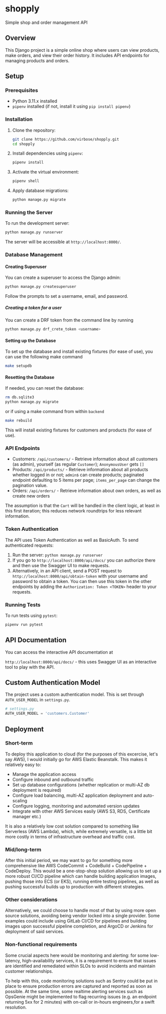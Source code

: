 # shopply
Simple shop and order management API

## Overview

This Django project is a simple online shop where users can view products, make orders, and view their order history. It includes API endpoints for managing products and orders.

## Setup

### Prerequisites

- Python 3.11.x installed
- `pipenv` installed (if not, install it using `pip install pipenv`)

### Installation

1. Clone the repository:

   ```bash
   git clone https://github.com/virbose/shopply.git
   cd shopply
   ```

2. Install dependencies using `pipenv`:

   ```bash
   pipenv install
   ```

3. Activate the virtual environment:

   ```bash
   pipenv shell
   ```

4. Apply database migrations:

   ```bash
   python manage.py migrate
   ```

### Running the Server

To run the development server:

```bash
python manage.py runserver
```

The server will be accessible at `http://localhost:8000/`.

### Database Management

#### Creating Superuser

You can create a superuser to access the Django admin:

```bash
python manage.py createsuperuser
```

Follow the prompts to set a username, email, and password.

##### Creating a token for a user

You can create a DRF token from the command line by running

```bash
python manage.py drf_crete_token <username>
```

#### Setting up the Database

To set up the database and install existing fixtures (for ease of use), you can use the following make command

```bash
make setupdb
```

#### Resetting the Database

If needed, you can reset the database:

```bash
rm db.sqlite3
python manage.py migrate
```
or if using a make command from within `backend`

```bash
make rebuild
```

This will install existing fixtures for customers and products (for ease of use).

### API Endpoints

- Customers: `/api/customers/` - Retrieve information about all customers (as admin), yourself (as regular `Customer`); `AnonymousUser` gets `[]` 
- Products: `/api/products/` - Retrieve information about all products whether logged in or not; `admin`s can create products; paginated endpoint defaulting to 5 items per page; `items_per_page` can change the pagination value.
- Orders: `/api/orders/` - Retrieve information about own orders, as well as create new orders

The assumption is that the `Cart` will be handled in the client logic, at least in this first iteration; this reduces network roundtrips for less relevant information.

### Token Authentication

The API uses Token Authentication as well as BasicAuth. To send authenticated requests:

1. Run the server: `python manage.py runserver`
2. If you go to `http://localhost:8000/api/docs/` you can authorize there and then use the Swagger UI to make requests.
3. Alternatively, in an API client, send a POST request to `http://localhost:8000/api/obtain-token` with your username and password to obtain a token. You can then use this token in the other endpoints by adding the `Authorization: Token <TOKEN>` header to your requests.

### Running Tests

To run tests using `pytest`:

```bash
pipenv run pytest
```

## API Documentation

You can access the interactive  API documentation at 

`http://localhost:8000/api/docs/` - this uses Swagger UI as an interactive tool to play with the API.


## Custom Authentication Model

The project uses a custom authentication model. This is set through `AUTH_USER_MODEL` in `settings.py`.

```python
# settings.py
AUTH_USER_MODEL = 'customers.Customer'
```

## Deployment

### Short-term

To deploy this application to cloud (for the purposes of this excercise, let's say AWS), I would initially go for AWS Elastic Beanstalk. This makes it relatively easy to: 
- Manage the application access
- Configure inbound and outbound traffic
- Set up database configurations (whether replication or multi-AZ db deployment is required)
- Configure load balancing, multi-AZ application deployment and auto-scaling
- Configure logging, monitoring and automated version updates
- Integrate with other AWS Services easily (AWS S3, RDS, Certificate manager etc.)

It is also a relatively low cost solution compared to something like Serverless (AWS Lambda), which, while extremely versatile, is a little bit more costly in terms of infrastructure overhead and traffic cost.

### Mid/long-term

After this initial period, we may want to go for something more comprehensive like AWS CodeCommit + CodeBuild + CodePipeline + CodeDeploy. 
This would be a one-stop-shop solution allowing us to set up a more robust CI/CD pipeline which can handle building application images, pushing those into ECS (or EKS), running entire testing pipelines, as well as pushing successful builds up to production with different strategies. 

### Other considerations

Alternatively, we could choose to handle most of that by using more open source solutions, avoiding being vendor locked into a single provider. Some examples could include using GitLab CI/CD for pipelines and building images upon successful pipeline completion, and ArgoCD or Jenkins for deployment of said services. 

### Non-functional requirements

Some crucial aspects here would be monitoring and alerting: for some low-latency, high-availability services, it is a requirement to ensure that issues are identified and remediated within SLOs to avoid incidents and maintain customer relationships. 

To help with this, code monitoring solutions such as Sentry could be put in place to ensure production errors are captured and reported as soon as possible. At the same time, some realtime alerting services such as OpsGenie might be implemented to flag recurring issues (e.g. an endpoint returning 5xx for 2 minutes) with on-call or in-hours engineers,for a swift resolution.
